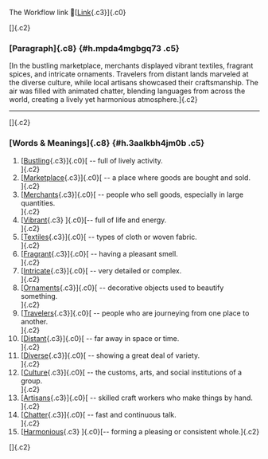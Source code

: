 The Workflow link
👏[[Link](https://www.google.com/url?q=http://www.google.com&sa=D&source=editors&ust=1759523969639033&usg=AOvVaw0SmOPdAabztOjn33VUqsV8){.c3}]{.c0}

[]{.c2}

### [Paragraph]{.c8} {#h.mpda4mgbgq73 .c5}

[In the bustling marketplace, merchants displayed vibrant textiles,
fragrant spices, and intricate ornaments. Travelers from distant lands
marveled at the diverse culture, while local artisans showcased their
craftsmanship. The air was filled with animated chatter, blending
languages from across the world, creating a lively yet harmonious
atmosphere.]{.c2}

------------------------------------------------------------------------

[]{.c2}

### [Words & Meanings]{.c8} {#h.3aalkbh4jm0b .c5}

1.  [[Bustling](https://www.google.com/url?q=http://www.google.com&sa=D&source=editors&ust=1759523969640690&usg=AOvVaw0EDKFOdsjhgfN0G9Nv-DQ6){.c3}]{.c0}[ --
    full of lively activity.\
    ]{.c2}
2.  [[Marketplace](https://www.google.com/url?q=http://www.google.com&sa=D&source=editors&ust=1759523969641012&usg=AOvVaw3jRHMyLD53HJSmwXSGMf4t){.c3}]{.c0}[ --
    a place where goods are bought and sold.\
    ]{.c2}
3.  [[Merchants](https://www.google.com/url?q=http://www.google.com&sa=D&source=editors&ust=1759523969641329&usg=AOvVaw1aTL1wjRMygp4avzGCC7lc){.c3}]{.c0}[ --
    people who sell goods, especially in large quantities.\
    ]{.c2}
4.  [[Vibrant](https://www.google.com/url?q=http://www.google.com&sa=D&source=editors&ust=1759523969641714&usg=AOvVaw3_OgHzjqbZlHfzI9GX56Ip){.c3}
    ]{.c0}[-- full of life and energy.\
    ]{.c2}
5.  [[Textiles](https://www.google.com/url?q=http://www.google.com&sa=D&source=editors&ust=1759523969641978&usg=AOvVaw1g5J3aeW5R2Nqhc1m5TCCf){.c3}]{.c0}[ --
    types of cloth or woven fabric.\
    ]{.c2}
6.  [[Fragrant](https://www.google.com/url?q=http://www.google.com&sa=D&source=editors&ust=1759523969642261&usg=AOvVaw14uPYPJrIo3qhUpf5knkU9){.c3}]{.c0}[ --
    having a pleasant smell.\
    ]{.c2}
7.  [[Intricate](https://www.google.com/url?q=http://www.google.com&sa=D&source=editors&ust=1759523969642544&usg=AOvVaw0fsGU232NrfqQr032XWs4D){.c3}]{.c0}[ --
    very detailed or complex.\
    ]{.c2}
8.  [[Ornaments](https://www.google.com/url?q=http://www.google.com&sa=D&source=editors&ust=1759523969642811&usg=AOvVaw0N7jA7Z7a-fMCA28oH2VcJ){.c3}]{.c0}[ --
    decorative objects used to beautify something.\
    ]{.c2}
9.  [[Travelers](https://www.google.com/url?q=http://www.google.com&sa=D&source=editors&ust=1759523969643130&usg=AOvVaw3lMjJ0H4X7dHhVxdnnVfQv){.c3}]{.c0}[ --
    people who are journeying from one place to another.\
    ]{.c2}
10. [[Distant](https://www.google.com/url?q=http://www.google.com&sa=D&source=editors&ust=1759523969643477&usg=AOvVaw0U3KSHpSmGDwnsLkVA0kSm){.c3}]{.c0}[ --
    far away in space or time.\
    ]{.c2}
11. [[Diverse](https://www.google.com/url?q=http://www.google.com&sa=D&source=editors&ust=1759523969643744&usg=AOvVaw0z9UTkel4Kk41V_FOihG3x){.c3}]{.c0}[ --
    showing a great deal of variety.\
    ]{.c2}
12. [[Culture](https://www.google.com/url?q=http://www.google.com&sa=D&source=editors&ust=1759523969644023&usg=AOvVaw2RtA4UqSRh9inBq5p9e24M){.c3}]{.c0}[ --
    the customs, arts, and social institutions of a group.\
    ]{.c2}
13. [[Artisans](https://www.google.com/url?q=http://www.google.com&sa=D&source=editors&ust=1759523969644363&usg=AOvVaw3K-ICrAjSuMCbzq9ivSokN){.c3}]{.c0}[ --
    skilled craft workers who make things by hand.\
    ]{.c2}
14. [[Chatter](https://www.google.com/url?q=http://www.google.com&sa=D&source=editors&ust=1759523969644696&usg=AOvVaw1M03qfgSsZMpkynSJIvWgA){.c3}]{.c0}[ --
    fast and continuous talk.\
    ]{.c2}
15. [[Harmonious](https://www.google.com/url?q=http://www.google.com&sa=D&source=editors&ust=1759523969644972&usg=AOvVaw2mHgXH05Poa9Au8IObM18U){.c3}
    ]{.c0}[-- forming a pleasing or consistent whole.]{.c2}

[]{.c2}
